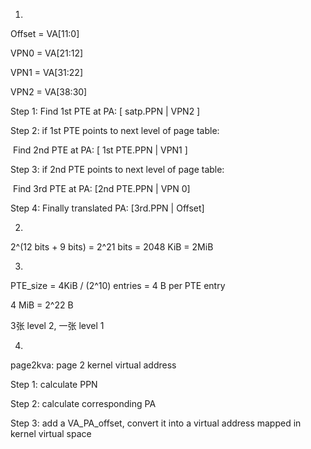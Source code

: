 1.

Offset = VA[11:0] 

VPN0 = VA[21:12] 

VPN1 = VA[31:22] 

VPN2 = VA[38:30] 

Step 1: Find 1st PTE at PA: [ satp.PPN | VPN2 ] 

Step 2: if 1st PTE points to next level of page table: 

​	Find 2nd PTE at PA: [ 1st PTE.PPN | VPN1 ] 

Step 3: if 2nd PTE points to next level of page table: 

​	Find 3rd PTE at PA: [2nd PTE.PPN | VPN 0] 

Step 4: Finally translated PA: [3rd.PPN | Offset]

2.

2^(12 bits + 9 bits) = 2^21 bits = 2048 KiB = 2MiB

3.

PTE_size = 4KiB / (2^10) entries = 4 B per PTE entry 

4 MiB = 2^22 B 

3张 level 2, ⼀张 level 1

4.

page2kva: page 2 kernel virtual address 

Step 1: calculate PPN 

Step 2: calculate corresponding PA 

Step 3: add a VA_PA_offset, convert it into a virtual address mapped in kernel virtual space